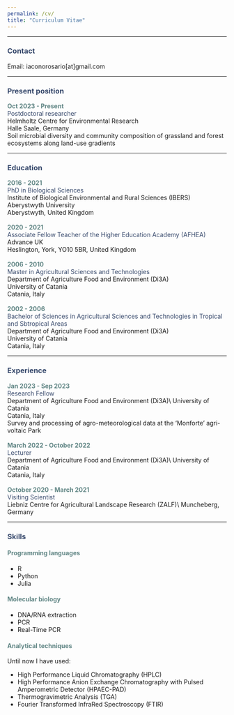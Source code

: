 ```yaml
---
permalink: /cv/
title: "Curriculum Vitae"
---
```


*** 

### <span style="color: #36486b;" >Contact</span> 
Email: iaconorosario[at]gmail.com

***

### <span style="color: #36486b;" >Present position</span>
**<span style="color: #618685;" >Oct 2023 - Present</span>**\
<span style="color: #36486b;" >Postdoctoral researcher</span>\
Helmholtz Centre for Environmental Research\
Halle Saale, Germany\
Soil microbial diversity and community composition of grassland and forest ecosystems along land-use gradients

***

### <span style="color: #36486b;" >Education</span> 
**<span style="color: #618685;" >2016 - 2021</span>**\
<span style="color: #36486b;" >PhD in Biological Sciences</span>\
Institute of Biological Environmental and Rural Sciences (IBERS)\
Aberystwyth University\
Aberystwyth, United Kingdom\
\
**<span style="color: #618685;" >2020 - 2021</span>**\
<span style="color: #36486b;" >Associate Fellow Teacher of the Higher Education Academy (AFHEA)</span>\
Advance UK\
Heslington, York, YO10 5BR, United Kingdom\
\
**<span style="color: #618685;" >2006 - 2010</span>**\
<span style="color: #36486b;" >Master in Agricultural Sciences and Technologies</span>\
Department of Agriculture Food and Environment (Di3A)\
University of Catania\
Catania, Italy\
\
**<span style="color: #618685;" >2002 - 2006</span>**\
<span style="color: #36486b;" >Bachelor of Sciences in Agricultural Sciences and Technologies in Tropical and Sbtropical Areas</span>\
Department of Agriculture Food and Environment (Di3A)\
University of Catania\
Catania, Italy

***

### <span style="color: #36486b;" >Experience</span>
**<span style="color: #618685;" >Jan 2023 - Sep 2023</span>**\
<span style="color: #36486b;" >Research Fellow</span>\
Department of Agriculture Food and Environment (Di3A)\ 
University of Catania\
Catania, Italy\
Survey and processing of agro-meteorological data at the ‘Monforte’ agri-voltaic Park\
\
**<span style="color: #618685;" >March 2022 - October 2022</span>**\
<span style="color: #36486b;" >Lecturer</span>\
Department of Agriculture Food and Environment (Di3A)\ 
University of Catania\
Catania, Italy\
\
**<span style="color: #618685;" >October 2020 - March 2021 </span>**\
<span style="color: #36486b;" >Visiting Scientist</span>\
Liebniz Centre for Agricultural Landscape Research (ZALF)\ 
Muncheberg, Germany

***

### <span style="color: #36486b;" >Skills</span>
#### <span style="color: #618685;" >Programming languages</span>
* R 
* Python
* Julia

#### <span style="color: #618685;" >Molecular biology</span>
* DNA/RNA extraction
* PCR
* Real-Time PCR

#### <span style="color: #618685;" >Analytical techniques</span>
Until now I have used:
* High Performance Liquid Chromatography (HPLC)
* High Performance Anion Exchange Chromatography with Pulsed Amperometric Detector (HPAEC-PAD) 
* Thermogravimetric Analysis (TGA)
* Fourier Transformed InfraRed Spectroscopy (FTIR)
